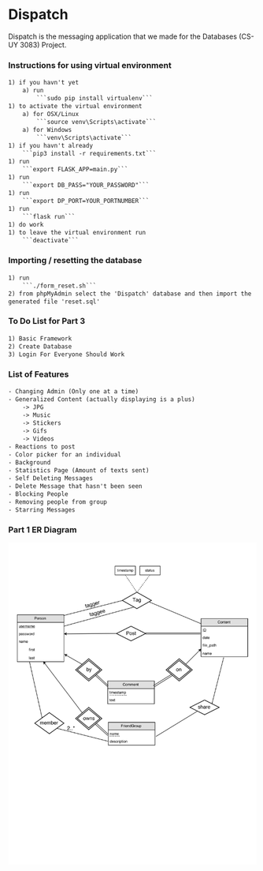 # Dispatch
Dispatch is the messaging application that we made for the Databases (CS-UY 3083) Project. 

### Instructions for using virtual environment
	1) if you havn't yet 
		a) run 
			```sudo pip install virtualenv```
	1) to activate the virtual environment
		a) for OSX/Linux
			```source venv\Scripts\activate``` 
		a) for Windows
			```venv\Scripts\activate``` 
	1) if you havn't already 
		```pip3 install -r requirements.txt```
	1) run 
		```export FLASK_APP=main.py```
	1) run 
		```export DB_PASS="YOUR_PASSWORD"```
	1) run 
		```export DP_PORT=YOUR_PORTNUMBER```
	1) run 
		```flask run```
	1) do work
	1) to leave the virtual environment run 
		```deactivate```

### Importing / resetting the database
	1) run 
		```./form_reset.sh```
	2) from phpMyAdmin select the 'Dispatch' database and then import the generated file 'reset.sql'

### To Do List for Part 3
	1) Basic Framework
	2) Create Database
	3) Login For Everyone Should Work

### List of Features
	- Changing Admin (Only one at a time)
	- Generalized Content (actually displaying is a plus)
		-> JPG
		-> Music
		-> Stickers
		-> Gifs
		-> Videos
	- Reactions to post
	- Color picker for an individual
	- Background
	- Statistics Page (Amount of texts sent)
	- Self Deleting Messages
	- Delete Message that hasn't been seen
	- Blocking People
	- Removing people from group
	- Starring Messages

### Part 1 ER Diagram
![Part 1 ER](/docs/Part1_ER.png)

